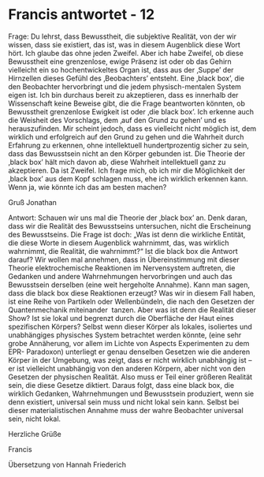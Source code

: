 # Francis antwortet - 12

Frage: Du lehrst, dass Bewusstheit, die subjektive Realit&auml;t, von der wir wissen, dass sie existiert, das ist, was in diesem Augenblick diese Wort h&ouml;rt. Ich glaube das ohne jeden Zweifel. Aber ich habe Zweifel, ob diese Bewusstheit eine grenzenlose, ewige Pr&auml;senz ist oder ob das Gehirn vielleicht ein so hochentwickeltes Organ ist, dass aus der &sbquo;Suppe&rsquo; der Hirnzellen dieses Gef&uuml;hl des &sbquo;Beobachters&rsquo; entsteht. Eine &sbquo;black box&rsquo;, die den Beobachter hervorbringt und die jedem physisch-mentalen System eigen ist. Ich bin durchaus bereit zu akzeptieren, dass es innerhalb der Wissenschaft keine Beweise gibt, die die Frage beantworten k&ouml;nnten, ob Bewusstheit grenzenlose Ewigkeit ist oder &sbquo;die black box&rsquo;. Ich erkenne auch&nbsp; die Weisheit des Vorschlags, dem &sbquo;auf den Grund zu gehen&rsquo; und es herauszufinden. Mir scheint jedoch, dass es vielleicht nicht m&ouml;glich ist, dem wirklich und erfolgreich auf den Grund zu gehen und die Wahrheit durch Erfahrung zu erkennen, ohne intellektuell hundertprozentig sicher zu sein, dass das Bewusstsein nicht an den K&ouml;rper gebunden ist. Die Theorie der &sbquo;black box&rsquo; h&auml;lt mich davon ab, diese Wahrheit intellektuell ganz zu akzeptieren. Da ist Zweifel. Ich frage mich, ob ich mir die M&ouml;glichkeit der &sbquo;black box&rsquo; aus dem Kopf schlagen muss, ehe ich wirklich erkennen kann. Wenn ja, wie k&ouml;nnte ich das am besten machen?

Gru&szlig; Jonathan

Antwort: Schauen wir uns mal die Theorie der &sbquo;black box&rsquo; an. Denk daran, dass wir die Realit&auml;t des Bewusstseins untersuchen, nicht die Erscheinung des Bewusstseins. Die Frage ist doch: &bdquo;Was ist denn die wirkliche Entit&auml;t, die diese Worte in diesem Augenblick wahrnimmt, das, was wirklich wahrnimmt, die Realit&auml;t, die wahrnimmt?&ldquo; Ist die black box die Antwort darauf? Wir wollen mal annehmen, dass in &Uuml;bereinstimmung mit dieser Theorie elektrochemische Reaktionen im Nervensystem auftreten, die Gedanken und andere Wahrnehmungen hervorbringen und auch das Bewusstsein derselben (eine weit hergeholte Annahme). Kann man sagen, dass die black box diese Reaktionen erzeugt? Was wir in diesem Fall haben, ist eine Reihe von Partikeln oder Wellenb&uuml;ndeln, die nach den Gesetzen der Quantenmechanik miteinander&nbsp; tanzen. Aber was ist denn die Realit&auml;t dieser Show? Ist sie lokal und begrenzt durch die Oberfl&auml;che der Haut eines spezifischen K&ouml;rpers? Selbst wenn dieser K&ouml;rper als lokales, isoliertes und&nbsp; unabh&auml;ngiges physisches System betrachtet werden k&ouml;nnte, (eine sehr grobe Ann&auml;herung, vor allem im Lichte von Aspects Experimenten zu dem EPR- Paradoxon) unterliegt er genau denselben Gesetzen wie die anderen K&ouml;rper in der Umgebung, was zeigt, dass er nicht wirklich unabh&auml;ngig ist &ndash; er ist vielleicht unabh&auml;ngig von den anderen K&ouml;rpern, aber nicht von den Gesetzen der physischen Realit&auml;t. Also muss er Teil einer gr&ouml;&szlig;eren Realit&auml;t sein, die diese Gesetze diktiert. Daraus folgt, dass eine black box, die wirklich Gedanken, Wahrnehmungen und Bewusstsein produziert, wenn sie denn existiert, universal sein muss und nicht lokal sein kann. Selbst bei dieser materialistischen Annahme muss der wahre Beobachter universal sein, nicht lokal.

  

Herzliche Gr&uuml;&szlig;e

Francis

  

&Uuml;bersetzung von Hannah Friederich

